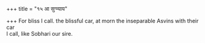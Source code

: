 +++
title = "१५ आ सुग्म्याय"

+++
For bliss I call. the blissful car, at morn the inseparable Asvins with their car  
     I call, like Sobhari our sire.